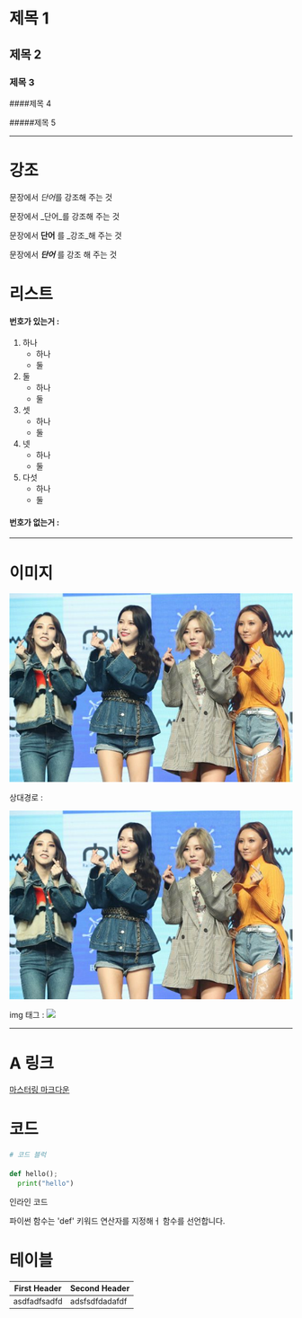 # 제목 1

## 제목 2

### 제목 3

####제목 4

#####제목 5

---
# 강조

문장에서 *단어*를 강조해 주는 것

문장에서 _단어_를 강조해 주는 것

문장에서 **단어** 를 _강조_해 주는 것

문장에서 ***단어*** 를 강조 해 주는 것

# 리스트

#### 번호가 있는거 :


1. 하나
    - 하나
    - 둘
2. 둘
    - 하나
    - 둘
3. 셋
    - 하나
    - 둘
4. 넷
    - 하나
    - 둘
5. 다섯
    - 하나
    - 둘

#### 번호가 없는거 : 

---

# 이미지

![](https://github.com/dhrtjdus22/test/blob/main/20181129173715327699_0_600_400.jpg)

상대경로 : 

![](20181129173715327699_0_600_400.jpg)

img 태그 : 
<img src='./test/20181129173715327699_0_600_400.jpg' width='200'>

---

# A 링크

[마스터링 마크다운](https://guides.github.com/features/mastering-markdown/)

# 코드

```python
# 코드 블럭

def hello();
  print("hello")
```

인라인 코드

파이썬 함수는 'def' 키워드 연산자를 지정해ㅓ 함수를 선언합니다.

# 테이블

First Header | Second Header
------------ | -------------
asdfadfsadfd | adsfsdfdadafdf
